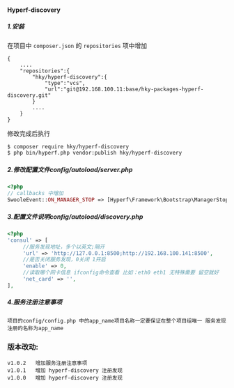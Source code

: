 #### Hyperf-discovery

##### 1.安装
在项目中 `composer.json` 的 `repositories` 项中增加
``` 
{
    ....
    "repositories":{
        "hky/hyperf-discovery":{
            "type":"vcs",
            "url":"git@192.168.100.11:base/hky-packages-hyperf-discovery.git"
        }
        ....
    }
}
```
修改完成后执行 
```bash
$ composer require hky/hyperf-discovery
$ php bin/hyperf.php vendor:publish hky/hyperf-discovery
```
##### 2.修改配置文件config/autoload/server.php
```php
<?php
// callbacks 中增加
SwooleEvent::ON_MANAGER_STOP => [Hyperf\Framework\Bootstrap\ManagerStopCallback::class, 'onManagerStop'],
```
##### 3.配置文件说明config/autoload/discovery.php
```php
<?php
'consul' => [
     //服务发现地址，多个以英文;隔开
     'url' => 'http://127.0.0.1:8500;http://192.168.100.141:8500',
     //是否关闭服务发现，0关闭 1开启
     'enable' => 0,
     //读取哪个网卡信息 ifconfig命令查看 比如：eth0 eth1 无特殊需要 留空就好
     'net_card' => '',
],
```
##### 4.服务注册注意事项
```$xslt
项目的config/config.php 中的app_name项目名称一定要保证在整个项目组唯一 服务发现注册的名称为app_name
```
### 版本改动:
```$xslt
v1.0.2   增加服务注册注意事项
v1.0.1   增加 hyperf-discovery 注册发现
v1.0.0   增加 hyperf-discovery 注册发现
```
